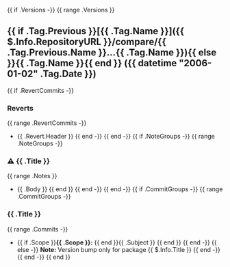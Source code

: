 {{ if .Versions -}}
{{ range .Versions }}
## {{ if .Tag.Previous }}[{{ .Tag.Name }}]({{ $.Info.RepositoryURL }}/compare/{{ .Tag.Previous.Name }}...{{ .Tag.Name }}){{ else }}{{ .Tag.Name }}{{ end }} ({{ datetime "2006-01-02" .Tag.Date }})


{{ if .RevertCommits -}}
### Reverts

{{ range .RevertCommits -}}
* {{ .Revert.Header }}
{{ end -}}
{{ end -}}
{{ if .NoteGroups -}}
{{ range .NoteGroups -}}
### ⚠ {{ .Title }}

{{ range .Notes }}
* {{ .Body }}
{{ end }}
{{ end -}}
{{ end -}}
{{ if .CommitGroups -}}
{{ range .CommitGroups -}}
### {{ .Title }}

{{ range .Commits -}}
* {{ if .Scope }}**{{ .Scope }}:** {{ end }}{{ .Subject }}
{{ end }}
{{ end -}}
{{ else -}}
**Note:** Version bump only for package {{ $.Info.Title }}
{{ end -}}
{{ end -}}
{{ end }}